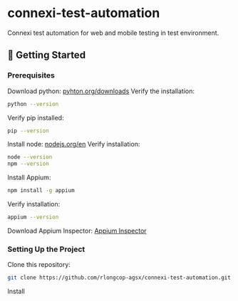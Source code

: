# connexi-test-automation
Connexi test automation for web and mobile testing in test environment.

## 🚀 Getting Started
### Prerequisites
Download python: <a href="https://www.python.org/downloads/">pyhton.org/downloads</a>
Verify the installation:
``` bash
python --version
```
Verify pip installed:
``` bash
pip --version
```
Install node: <a href="https://nodejs.org/en">nodejs.org/en</a>
Verify installation:
```bash
node --version
npm --version
```
Install Appium:
```bash
npm install -g appium
```
Verify installation:
```bash
appium --version
```
Download Appium Inspector: <a href="https://github.com/appium/appium-inspector/releases">Appium Inspector</a>

### Setting Up the Project
Clone this repository:
``` bash
git clone https://github.com/rlongcop-agsx/connexi-test-automation.git
```
Install 
